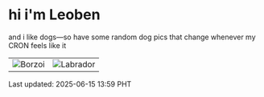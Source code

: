 # hi i'm Leoben

and i like dogs—so have some random dog pics that change whenever my CRON feels like it

|  |  |
|--------|----------|
| ![Borzoi](https://random-dog-vercel.vercel.app/api/random-borzoi?v=1749967192) | ![Labrador](https://random-dog-vercel.vercel.app/api/random-labrador?v=1749967192) |

Last updated: 2025-06-15 13:59 PHT
